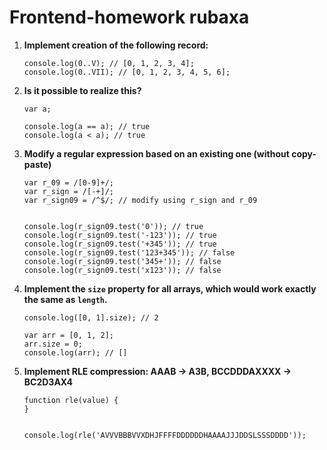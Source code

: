 # Frontend-homework rubaxa
1. __Implement creation of the following record:__

    ```
    console.log(0..V); // [0, 1, 2, 3, 4];
    console.log(0..VII); // [0, 1, 2, 3, 4, 5, 6];
    ```

2. __Is it possible to realize this?__
    ```
    var a;

    console.log(a == a); // true
    console.log(a < a); // true
    ```

3. __Modify a regular expression based on an existing one (without copy-paste)__
    ```
    var r_09 = /[0-9]+/;
    var r_sign = /[-+]/;
    var r_sign09 = /^$/; // modify using r_sign and r_09


    console.log(r_sign09.test('0')); // true
    console.log(r_sign09.test('-123')); // true
    console.log(r_sign09.test('+345')); // true
    console.log(r_sign09.test('123+345')); // false
    console.log(r_sign09.test('345+')); // false
    console.log(r_sign09.test('x123')); // false
    ```
    
4. __Implement the `size` property for all arrays, which would work exactly the same as `length`.__
    ```
    console.log([0, 1].size); // 2

    var arr = [0, 1, 2];
    arr.size = 0;
    console.log(arr); // []
    ```

5. __Implement RLE compression: AAAB -> A3B, BCCDDDAXXXX -> BC2D3AX4__
    ```
    function rle(value) {
    }


    console.log(rle('AVVVBBBVVXDHJFFFFDDDDDDHAAAAJJJDDSLSSSDDDD'));
    ```